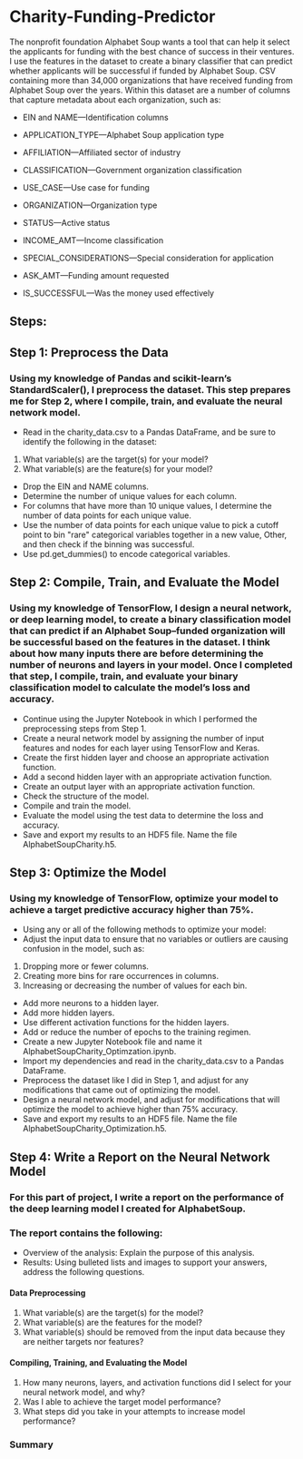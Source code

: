 # Charity-Funding-Predictor

The nonprofit foundation Alphabet Soup wants a tool that can help it select the applicants for funding with the best chance of success in their ventures. I use the features in the dataset to create a binary classifier that can predict whether applicants will be successful if funded by Alphabet Soup.
CSV containing more than 34,000 organizations that have received funding from Alphabet Soup over the years. Within this dataset are a number of columns that capture metadata about each organization, such as:


* EIN and NAME—Identification columns

* APPLICATION_TYPE—Alphabet Soup application type

* AFFILIATION—Affiliated sector of industry

* CLASSIFICATION—Government organization classification

* USE_CASE—Use case for funding

* ORGANIZATION—Organization type

* STATUS—Active status

* INCOME_AMT—Income classification

* SPECIAL_CONSIDERATIONS—Special consideration for application

* ASK_AMT—Funding amount requested

* IS_SUCCESSFUL—Was the money used effectively


## Steps:

## Step 1: Preprocess the Data
### Using my knowledge of Pandas and scikit-learn’s StandardScaler(), I preprocess the dataset. This step prepares me for Step 2, where I compile, train, and evaluate the neural network model.

* Read in the charity_data.csv to a Pandas DataFrame, and be sure to identify the following in the dataset:
1.  What variable(s) are the target(s) for your model?
2.  What variable(s) are the feature(s) for your model?
* Drop the EIN and NAME columns.
* Determine the number of unique values for each column.
* For columns that have more than 10 unique values, I determine the number of data points for each unique value.
* Use the number of data points for each unique value to pick a cutoff point to bin "rare" categorical variables together in a new value, Other, and then check if the binning was successful.
* Use pd.get_dummies() to encode categorical variables.



## Step 2: Compile, Train, and Evaluate the Model
### Using my knowledge of TensorFlow, I design a neural network, or deep learning model, to create a binary classification model that can predict if an Alphabet Soup–funded organization will be successful based on the features in the dataset. I think about how many inputs there are before determining the number of neurons and layers in your model. Once I completed that step, I compile, train, and evaluate your binary classification model to calculate the model’s loss and accuracy.


* Continue using the Jupyter Notebook in which I performed the preprocessing steps from Step 1.
* Create a neural network model by assigning the number of input features and nodes for each layer using TensorFlow and Keras.
* Create the first hidden layer and choose an appropriate activation function.
* Add a second hidden layer with an appropriate activation function.
* Create an output layer with an appropriate activation function.
* Check the structure of the model.
* Compile and train the model.
* Evaluate the model using the test data to determine the loss and accuracy.
* Save and export my results to an HDF5 file. Name the file AlphabetSoupCharity.h5.



## Step 3: Optimize the Model
### Using my knowledge of TensorFlow, optimize your model to achieve a target predictive accuracy higher than 75%.
* Using any or all of the following methods to optimize your model:
* Adjust the input data to ensure that no variables or outliers are causing confusion in the model, such as:
1. Dropping more or fewer columns.
2. Creating more bins for rare occurrences in columns.
3. Increasing or decreasing the number of values for each bin.
* Add more neurons to a hidden layer.
* Add more hidden layers.
* Use different activation functions for the hidden layers.
* Add or reduce the number of epochs to the training regimen.
* Create a new Jupyter Notebook file and name it AlphabetSoupCharity_Optimzation.ipynb.
* Import my dependencies and read in the charity_data.csv to a Pandas DataFrame.
* Preprocess the dataset like I did in Step 1, and adjust for any modifications that came out of optimizing the model.
* Design a neural network model, and adjust for modifications that will optimize the model to achieve higher than 75% accuracy.
* Save and export my results to an HDF5 file. Name the file AlphabetSoupCharity_Optimization.h5.



## Step 4: Write a Report on the Neural Network Model
### For this part of project, I write a report on the performance of the deep learning model I created for AlphabetSoup.
### The report contains the following:
* Overview of the analysis: Explain the purpose of this analysis.
* Results: Using bulleted lists and images to support your answers, address the following questions.

#### Data Preprocessing

1. What variable(s) are the target(s) for the model?
2. What variable(s) are the features for the model?
3. What variable(s) should be removed from the input data because they are neither targets nor features?



#### Compiling, Training, and Evaluating the Model

1. How many neurons, layers, and activation functions did I select for your neural network model, and why?
2. Was I able to achieve the target model performance?
3. What steps did you take in your attempts to increase model performance?



### Summary
